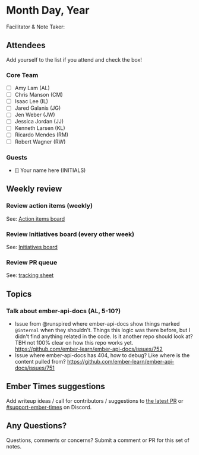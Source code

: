 # Month Day, Year

Facilitator & Note Taker: 

## Attendees

Add yourself to the list if you attend and check the box!

### Core Team

- [ ] Amy Lam (AL)
- [ ] Chris Manson (CM)
- [ ] Isaac Lee (IL)
- [ ] Jared Galanis (JG)
- [ ] Jen Weber (JW)
- [ ] Jessica Jordan (JJ)
- [ ] Kenneth Larsen (KL)
- [ ] Ricardo Mendes (RM)
- [ ] Robert Wagner (RW)

### Guests

- [] Your name here (INITIALS)

## Weekly review

### Review action items (weekly)

See: [Action items board](https://github.com/orgs/ember-learn/projects/47)

### Review Initiatives board (every other week)

See: [Initiatives board](https://github.com/orgs/ember-learn/projects/33)

### Review PR queue

See: [tracking sheet](https://docs.google.com/spreadsheets/d/1sPyN9z9wZMpTNwqCfa6R9QSPZkIW4iQd-H4gZC7ILLk/edit#gid=2035777454)

## Topics

<!-- If you would like to add a topic to the agenda please add a suggestion to the PR using the following format: -->
### Talk about ember-api-docs (AL, 5-10?)

- Issue from @runspired where ember-api-docs show things marked `@internal` when they shouldn't. Things this logic was there before, but I didn't find anything related in the code. Is it another repo should look at? TBH not 100% clear on how this repo works yet. https://github.com/ember-learn/ember-api-docs/issues/752
- Issue where ember-api-docs has 404, how to debug? Like where is the content pulled from? https://github.com/ember-learn/ember-api-docs/issues/751

<!-- ### Your topic (INITIALS, expected duration in minutes) -->
<!-- ### Your topic (INITIALS, expected duration in minutes) -->
<!-- ### Your topic (INITIALS, expected duration in minutes) -->
<!-- ### Your topic (INITIALS, expected duration in minutes) -->
<!-- ### Your topic (INITIALS, expected duration in minutes) -->

## Ember Times suggestions

Add writeup ideas / call for contributors / suggestions to [the latest PR](https://github.com/ember-learn/ember-blog/pulls?q=is%3Aopen+is%3Apr+label%3A%22%F0%9F%97%9E+embertimes%22%20or%20#support-ember-times) or [#support-ember-times](https://discordapp.com/channels/480462759797063690/485450546887786506) on Discord.

## Any Questions?

Questions, comments or concerns? Submit a comment or PR for this set of notes.
